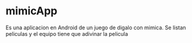 # mimicApp

Es una aplicacion en Android de un juego de digalo con mimica.
Se listan peliculas y el equipo tiene que adivinar la pelicula 
